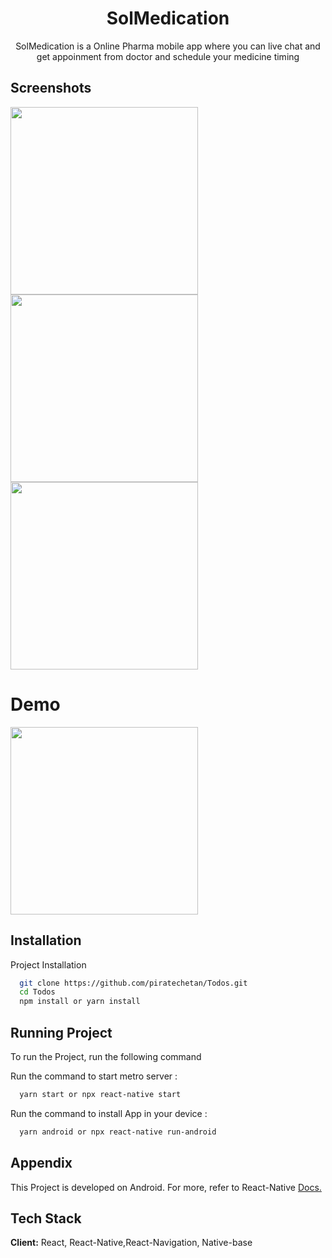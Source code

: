 <h1 align="center">SolMedication</h1>

<p align="center">SolMedication is a Online Pharma mobile app where you can live chat and get appoinment from doctor and schedule your medicine timing</p>

## Screenshots
<img src="https://www.linkpicture.com/q/WhatsApp-Image-2022-01-15-at-4.03.51-PM.jpeg" width=300 align="left"/>
<img src="https://www.linkpicture.com/q/WhatsApp-Image-2022-01-15-at-4.03.52-PM.jpeg" width=300 />
<img src="https://www.linkpicture.com/q/WhatsApp-Image-2022-01-15-at-4.06.04-PM.jpeg" width=300 />

<h1 align="left">Demo</h1>
<img src="https://s10.gifyu.com/images/WhatsApp-Video-2022-01-15-at-4.14.19-PM.gif" width=300  />




## Installation

Project Installation

```bash
  git clone https://github.com/piratechetan/Todos.git
  cd Todos
  npm install or yarn install
```

## Running Project

To run the Project, run the following command

Run the command to start metro server :

```bash
  yarn start or npx react-native start
```

Run the command to install App in your device :

```bash
  yarn android or npx react-native run-android
```

## Appendix

This Project is developed on Android. For more, refer to React-Native [Docs.](https://reactnative.dev/docs/getting-started)

## Tech Stack

**Client:** React, React-Native,React-Navigation, Native-base
